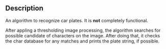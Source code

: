 
## Description

An algorithm to recognize car plates. It is **not** completely functional.

After appling a thresholding image processing, the algorithm searches for possible candidate of characters on the image. After doing that, it checks the char database for any matches and prints the plate string, if possible.
